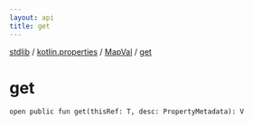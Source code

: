 ```yaml
---
layout: api
title: get
---
```

[stdlib](../../index.md) / [kotlin.properties](../index.md) / [MapVal](index.md) / [get](get.md)

# get

```
open public fun get(thisRef: T, desc: PropertyMetadata): V
```
